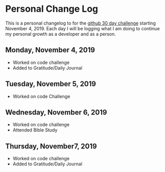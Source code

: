 # Personal Change Log
This is a personal changelog to for the [github 30 day challenge](https://medium.com/@docix/github-30-day-challenge-7eaac41e4176) starting November 4, 2019. Each day I will be logging what I am doing to continue my personal growth as a developer and as a person.  

## Monday, November 4, 2019
* Worked on code challenge
* Added to Gratitude/Daily Journal

## Tuesday, November 5, 2019
* Worked on code Challenge

## Wednesday, November 6, 2019
* Worked on code challenge
* Attended Bible Study

## Thursday, November7, 2019
* Worked on code challenge
* Added to Gratitude/Daily Journal
